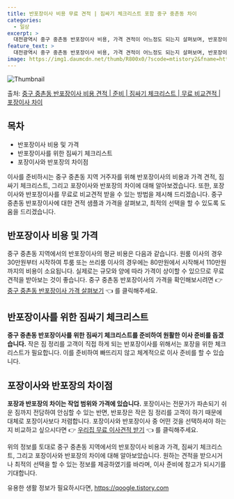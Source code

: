```yaml
---
title: 반포장이사 비용 무료 견적 | 짐싸기 체크리스트 포함 중구 중촌동 차이
categories:
  - 일상
excerpt: >
  대전광역시 중구 중촌동 반포장이사 비용, 가격 견적이 어느정도 되는지 살펴보며, 반포장이사를 준비함에 있어 짐싸기 준비 체크리스트가 무엇인지 보겠습니다. 마지막으로 포장이사와 차이점을 통해 무료 비교견적으로 어떤 것이 더 합리적인 선택인지 공유 드립니다.중구 중촌동 포장이사 견적 샘플 보기 👈 클릭중구 중촌동 포장이사 가격 살펴보기 👈 클릭중구 중촌동 반포장이사 평균 이사 비용평수중구 중촌동 평균 이사 비용원룸 이사9평 이하 (1톤)30만원~투룸/쓰리룸 이사16평 ~ 20평 (2.5톤)80만원~쓰리룸 이사21평 (5톤) ~110만원~우리집 무료 이사견적 받기 👈 클릭포장 vs 반포장: 어떤 것을 선택해아할까?포장과 반포장 이사의 가장 큰 차이는 작업 범위와 가격인데, 반포장은 작은 짐 정리를 고객이..
feature_text: >
  대전광역시 중구 중촌동 반포장이사 비용, 가격 견적이 어느정도 되는지 살펴보며, 반포장이사를 준비함에 있어 짐싸기 준비 체크리스트가 무엇인지 보겠습니다. 마지막으로 포장이사와 차이점을 통해 무료 비교견적으로 어떤 것이 더 합리적인 선택인지 공유 드립니다.중구 중촌동 포장이사 견적 샘플 보기 👈 클릭중구 중촌동 포장이사 가격 살펴보기 👈 클릭중구 중촌동 반포장이사 평균 이사 비용평수중구 중촌동 평균 이사 비용원룸 이사9평 이하 (1톤)30만원~투룸/쓰리룸 이사16평 ~ 20평 (2.5톤)80만원~쓰리룸 이사21평 (5톤) ~110만원~우리집 무료 이사견적 받기 👈 클릭포장 vs 반포장: 어떤 것을 선택해아할까?포장과 반포장 이사의 가장 큰 차이는 작업 범위와 가격인데, 반포장은 작은 짐 정리를 고객이..
image: https://img1.daumcdn.net/thumb/R800x0/?scode=mtistory2&fname=https%3A%2F%2Fblog.kakaocdn.net%2Fdn%2FdnaM8z%2FbtsHbu7bx4I%2Fn6g7V324tuxuPPIQsVDpk0%2Fimg.webp
---
```


![Thumbnail](https://img1.daumcdn.net/thumb/R800x0/?scode=mtistory2&fname=https%3A%2F%2Fblog.kakaocdn.net%2Fdn%2FdnaM8z%2FbtsHbu7bx4I%2Fn6g7V324tuxuPPIQsVDpk0%2Fimg.webp)

<p>출처: <a href="https://qoogle.tistory.com/9719" rel="dofollow">중구 중촌동 반포장이사 비용 견적 | 준비 | 짐싸기 체크리스트 | 무료 비교견적 | 포장이사 차이</a> </p>

## 목차

  * 반포장이사 비용 및 가격
  * 반포장이사를 위한 짐싸기 체크리스트
  * 포장이사와 반포장의 차이점



이사를 준비하시는 중구 중촌동 지역 거주자를 위해 반포장이사의 비용과 가격 견적, 짐싸기 체크리스트, 그리고 포장이사와 반포장의 차이에 대해
알아보겠습니다. 또한, 포장이사와 반포장이사를 무료로 비교견적 받을 수 있는 방법을 제시해 드리겠습니다. 중구 중촌동 반포장이사에 대한 견적
샘플과 가격을 살펴보고, 최적의 선택을 할 수 있도록 도움을 드리겠습니다.

## 반포장이사 비용 및 가격

중구 중촌동 지역에서의 반포장이사의 평균 비용은 다음과 같습니다. 원룸 이사의 경우 30만원부터 시작하여 투룸 또는 쓰리룸 이사의 경우에는
80만원에서 시작해서 110만원까지의 비용이 소요됩니다. 실제로는 규모와 양에 따라 가격이 상이할 수 있으므로 무료 견적을 받아보는 것이
좋습니다. 중구 중촌동 반포장이사의 가격을 확인해보시려면 👉 [중구 중촌동 반포장이사 가격 살펴보기](https://qoogle.tistory.com/9719) 👈 를
클릭해주세요.

## 반포장이사를 위한 짐싸기 체크리스트

**중구 중촌동 반포장이사를 위한 짐싸기 체크리스트를 준비하여 원활한 이사 준비를 돕겠습니다.** 작은 짐 정리를 고객이 직접 하게 되는
반포장이사를 위해서는 포장을 위한 체크리스트가 필요합니다. 이를 준비하여 빠뜨리지 않고 체계적으로 이사 준비를 할 수 있습니다.

## 포장이사와 반포장의 차이점

**포장과 반포장의 차이는 작업 범위와 가격에 있습니다.** 포장이사는 전문가가 파손되기 쉬운 짐까지 전담하여 안심할 수 있는 반면,
반포장은 작은 짐 정리를 고객이 하기 때문에 대체로 포장이사보다 저렴합니다. 포장이사와 반포장이사 중 어떤 것을 선택하셔야 하는지 비교하고
싶으시다면 👉 [우리집 무료 이사견적 받기](https://qoogle.tistory.com/9719) 👈 를 클릭해주세요.



위의 정보를 토대로 중구 중촌동 지역에서의 반포장이사 비용과 가격, 짐싸기 체크리스트, 그리고 포장이사와 반포장의 차이에 대해
알아보았습니다. 원하는 견적을 받으시거나 최적의 선택을 할 수 있는 정보를 제공하였기를 바라며, 이사 준비에 참고가 되시기를 기대합니다.

 

유용한 생활 정보가 필요하시다면, <a href="https://qoogle.tistory.com" rel="dofollow">https://qoogle.tistory.com</a>


